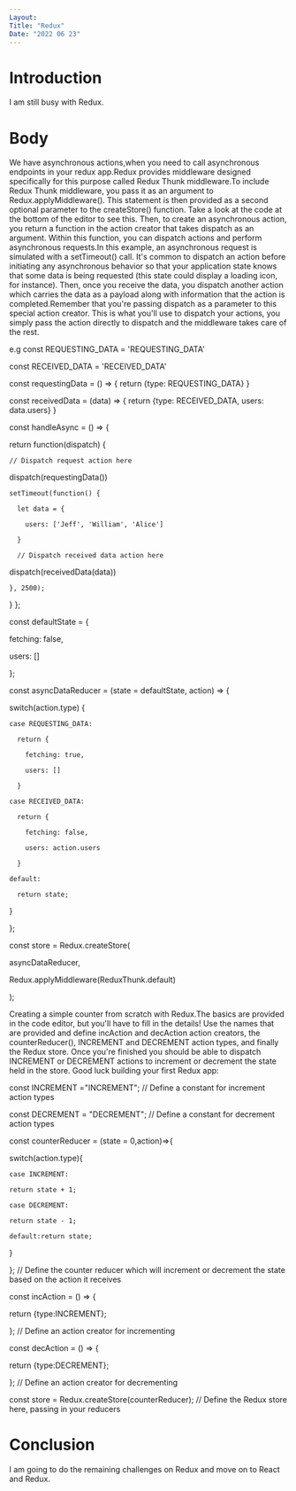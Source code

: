 ```yaml
---
Layout:
Title: "Redux"
Date: "2022 06 23"
---
```


# Introduction
I am still busy with Redux.

# Body
We have asynchronous actions,when you need to call asynchronous endpoints in your redux app.Redux provides middleware designed specifically for this purpose called Redux Thunk middleware.To include Redux Thunk middleware, you pass it as an argument to Redux.applyMiddleware(). This statement is then provided as a second optional parameter to the createStore() function. Take a look at the code at the bottom of the editor to see this. Then, to create an asynchronous action, you return a function in the action creator that takes dispatch as an argument. Within this function, you can dispatch actions and perform asynchronous requests.In this example, an asynchronous request is simulated with a setTimeout() call. It's common to dispatch an action before initiating any asynchronous behavior so that your application state knows that some data is being requested (this state could display a loading icon, for instance). Then, once you receive the data, you dispatch another action which carries the data as a payload along with information that the action is completed.Remember that you're passing dispatch as a parameter to this special action creator. This is what you'll use to dispatch your actions, you simply pass the action directly to dispatch and the middleware takes care of the rest.

e.g 
const REQUESTING_DATA = 'REQUESTING_DATA'

const RECEIVED_DATA = 'RECEIVED_DATA'

const requestingData = () => { return {type: REQUESTING_DATA} }

const receivedData = (data) => { return {type: RECEIVED_DATA, users: data.users} }

const handleAsync = () => {

  return function(dispatch) {

    // Dispatch request action here

dispatch(requestingData())

    setTimeout(function() {

      let data = {

        users: ['Jeff', 'William', 'Alice']

      }

      // Dispatch received data action here

dispatch(receivedData(data))

    }, 2500);

  }
};

const defaultState = {

  fetching: false,
  
  users: []

};

const asyncDataReducer = (state = defaultState, action) => {

  switch(action.type) {

    case REQUESTING_DATA:

      return {

        fetching: true,

        users: []

      }

    case RECEIVED_DATA:

      return {

        fetching: false,

        users: action.users

      }

    default:

      return state;

  }

};

const store = Redux.createStore(

  asyncDataReducer,

  Redux.applyMiddleware(ReduxThunk.default)

);


Creating a simple counter from scratch with Redux.The basics are provided in the code editor, but you'll have to fill in the details! Use the names that are provided and define incAction and decAction action creators, the counterReducer(), INCREMENT and DECREMENT action types, and finally the Redux store. Once you're finished you should be able to dispatch INCREMENT or DECREMENT actions to increment or decrement the state held in the store. Good luck building your first Redux app:

const INCREMENT ="INCREMENT"; // Define a constant for increment action types

const DECREMENT = "DECREMENT"; // Define a constant for decrement action types

const counterReducer = (state = 0,action)=>{

  switch(action.type){

    case INCREMENT:

    return state + 1;

    case DECREMENT:

    return state - 1;

    default:return state;

  }

}; // Define the counter reducer which will increment or decrement the state based on the action it receives

const incAction = () => {

  return {type:INCREMENT};

}; // Define an action creator for incrementing

const decAction = ()  => {

  return {type:DECREMENT};

}; // Define an action creator for decrementing

const store = Redux.createStore(counterReducer); // Define the Redux store here, passing in your reducers

# Conclusion
I am going to do the remaining challenges on Redux and move on to React and Redux.